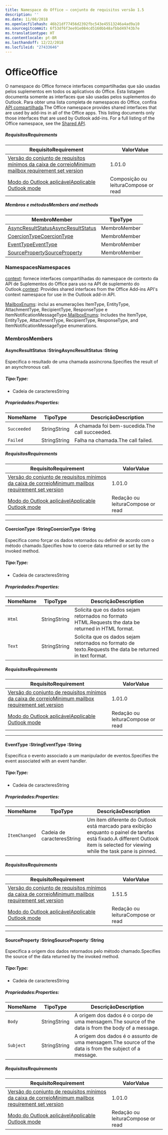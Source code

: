 ```yaml
---
title: Namespace do Office – conjunto de requisitos versão 1.5
description: ''
ms.date: 11/08/2018
ms.openlocfilehash: 46b21df77456d2392fbc543e45513246a4ad9a10
ms.sourcegitcommit: 6f53df6f3ee91e084cd5160bb48afbbd49743b7e
ms.translationtype: HT
ms.contentlocale: pt-BR
ms.lasthandoff: 12/22/2018
ms.locfileid: "27433646"
---
```

# <a name="office"></a><span data-ttu-id="2b628-102">Office</span><span class="sxs-lookup"><span data-stu-id="2b628-102">Office</span></span>

<span data-ttu-id="2b628-p101">O namespace do Office fornece interfaces compartilhadas que são usadas pelos suplementos em todos os aplicativos do Office. Esta listagem documenta somente as interfaces que são usadas pelos suplementos do Outlook. Para obter uma lista completa de namespaces do Office, confira [API compartilhada](/javascript/api/office).</span><span class="sxs-lookup"><span data-stu-id="2b628-p101">The Office namespace provides shared interfaces that are used by add-ins in all of the Office apps. This listing documents only those interfaces that are used by Outlook add-ins. For a full listing of the Office namespace, see the [Shared API](/javascript/api/office).</span></span>

##### <a name="requirements"></a><span data-ttu-id="2b628-105">Requisitos</span><span class="sxs-lookup"><span data-stu-id="2b628-105">Requirements</span></span>

|<span data-ttu-id="2b628-106">Requisito</span><span class="sxs-lookup"><span data-stu-id="2b628-106">Requirement</span></span>| <span data-ttu-id="2b628-107">Valor</span><span class="sxs-lookup"><span data-stu-id="2b628-107">Value</span></span>|
|---|---|
|[<span data-ttu-id="2b628-108">Versão do conjunto de requisitos mínimos da caixa de correio</span><span class="sxs-lookup"><span data-stu-id="2b628-108">Minimum mailbox requirement set version</span></span>](/office/dev/add-ins/reference/requirement-sets/outlook-api-requirement-sets)| <span data-ttu-id="2b628-109">1.0</span><span class="sxs-lookup"><span data-stu-id="2b628-109">1.0</span></span>|
|[<span data-ttu-id="2b628-110">Modo do Outlook aplicável</span><span class="sxs-lookup"><span data-stu-id="2b628-110">Applicable Outlook mode</span></span>](https://docs.microsoft.com/outlook/add-ins/#extension-points)| <span data-ttu-id="2b628-111">Composição ou leitura</span><span class="sxs-lookup"><span data-stu-id="2b628-111">Compose or read</span></span>|

##### <a name="members-and-methods"></a><span data-ttu-id="2b628-112">Membros e métodos</span><span class="sxs-lookup"><span data-stu-id="2b628-112">Members and methods</span></span>

| <span data-ttu-id="2b628-113">Membro</span><span class="sxs-lookup"><span data-stu-id="2b628-113">Member</span></span> | <span data-ttu-id="2b628-114">Tipo</span><span class="sxs-lookup"><span data-stu-id="2b628-114">Type</span></span> |
|--------|------|
| [<span data-ttu-id="2b628-115">AsyncResultStatus</span><span class="sxs-lookup"><span data-stu-id="2b628-115">AsyncResultStatus</span></span>](#asyncresultstatus-string) | <span data-ttu-id="2b628-116">Membro</span><span class="sxs-lookup"><span data-stu-id="2b628-116">Member</span></span> |
| [<span data-ttu-id="2b628-117">CoercionType</span><span class="sxs-lookup"><span data-stu-id="2b628-117">CoercionType</span></span>](#coerciontype-string) | <span data-ttu-id="2b628-118">Membro</span><span class="sxs-lookup"><span data-stu-id="2b628-118">Member</span></span> |
| [<span data-ttu-id="2b628-119">EventType</span><span class="sxs-lookup"><span data-stu-id="2b628-119">EventType</span></span>](#eventtype-string) | <span data-ttu-id="2b628-120">Membro</span><span class="sxs-lookup"><span data-stu-id="2b628-120">Member</span></span> |
| [<span data-ttu-id="2b628-121">SourceProperty</span><span class="sxs-lookup"><span data-stu-id="2b628-121">SourceProperty</span></span>](#sourceproperty-string) | <span data-ttu-id="2b628-122">Membro</span><span class="sxs-lookup"><span data-stu-id="2b628-122">Member</span></span> |

### <a name="namespaces"></a><span data-ttu-id="2b628-123">Namespaces</span><span class="sxs-lookup"><span data-stu-id="2b628-123">Namespaces</span></span>

<span data-ttu-id="2b628-124">[context](office.context.md): fornece interfaces compartilhadas do namespace de contexto da API de Suplementos do Office para uso na API de suplemento do Outlook.</span><span class="sxs-lookup"><span data-stu-id="2b628-124">[context](office.context.md): Provides shared interfaces from the Office Add-ins API's context namespace for use in the Outlook add-in API.</span></span>

<span data-ttu-id="2b628-125">[MailboxEnums](/javascript/api/outlook/office.mailboxenums.attachmenttype): inclui as enumerações ItemType, EntityType, AttachmentType, RecipientType, ResponseType e ItemNotificationMessageType.</span><span class="sxs-lookup"><span data-stu-id="2b628-125">[MailboxEnums](/javascript/api/outlook/office.mailboxenums.attachmenttype): Includes the ItemType, EntityType, AttachmentType, RecipientType, ResponseType, and ItemNotificationMessageType enumerations.</span></span>

### <a name="members"></a><span data-ttu-id="2b628-126">Membros</span><span class="sxs-lookup"><span data-stu-id="2b628-126">Members</span></span>

####  <a name="asyncresultstatus-string"></a><span data-ttu-id="2b628-127">AsyncResultStatus :String</span><span class="sxs-lookup"><span data-stu-id="2b628-127">AsyncResultStatus :String</span></span>

<span data-ttu-id="2b628-128">Especifica o resultado de uma chamada assíncrona.</span><span class="sxs-lookup"><span data-stu-id="2b628-128">Specifies the result of an asynchronous call.</span></span>

##### <a name="type"></a><span data-ttu-id="2b628-129">Tipo:</span><span class="sxs-lookup"><span data-stu-id="2b628-129">Type:</span></span>

*   <span data-ttu-id="2b628-130">Cadeia de caracteres</span><span class="sxs-lookup"><span data-stu-id="2b628-130">String</span></span>

##### <a name="properties"></a><span data-ttu-id="2b628-131">Propriedades:</span><span class="sxs-lookup"><span data-stu-id="2b628-131">Properties:</span></span>

|<span data-ttu-id="2b628-132">Nome</span><span class="sxs-lookup"><span data-stu-id="2b628-132">Name</span></span>| <span data-ttu-id="2b628-133">Tipo</span><span class="sxs-lookup"><span data-stu-id="2b628-133">Type</span></span>| <span data-ttu-id="2b628-134">Descrição</span><span class="sxs-lookup"><span data-stu-id="2b628-134">Description</span></span>|
|---|---|---|
|`Succeeded`| <span data-ttu-id="2b628-135">String</span><span class="sxs-lookup"><span data-stu-id="2b628-135">String</span></span>|<span data-ttu-id="2b628-136">A chamada foi bem-sucedida.</span><span class="sxs-lookup"><span data-stu-id="2b628-136">The call succeeded.</span></span>|
|`Failed`| <span data-ttu-id="2b628-137">String</span><span class="sxs-lookup"><span data-stu-id="2b628-137">String</span></span>|<span data-ttu-id="2b628-138">Falha na chamada.</span><span class="sxs-lookup"><span data-stu-id="2b628-138">The call failed.</span></span>|

##### <a name="requirements"></a><span data-ttu-id="2b628-139">Requisitos</span><span class="sxs-lookup"><span data-stu-id="2b628-139">Requirements</span></span>

|<span data-ttu-id="2b628-140">Requisito</span><span class="sxs-lookup"><span data-stu-id="2b628-140">Requirement</span></span>| <span data-ttu-id="2b628-141">Valor</span><span class="sxs-lookup"><span data-stu-id="2b628-141">Value</span></span>|
|---|---|
|[<span data-ttu-id="2b628-142">Versão do conjunto de requisitos mínimos da caixa de correio</span><span class="sxs-lookup"><span data-stu-id="2b628-142">Minimum mailbox requirement set version</span></span>](/office/dev/add-ins/reference/requirement-sets/outlook-api-requirement-sets)| <span data-ttu-id="2b628-143">1.0</span><span class="sxs-lookup"><span data-stu-id="2b628-143">1.0</span></span>|
|[<span data-ttu-id="2b628-144">Modo do Outlook aplicável</span><span class="sxs-lookup"><span data-stu-id="2b628-144">Applicable Outlook mode</span></span>](https://docs.microsoft.com/outlook/add-ins/#extension-points)| <span data-ttu-id="2b628-145">Redação ou leitura</span><span class="sxs-lookup"><span data-stu-id="2b628-145">Compose or read</span></span>|

---

####  <a name="coerciontype-string"></a><span data-ttu-id="2b628-146">CoercionType :String</span><span class="sxs-lookup"><span data-stu-id="2b628-146">CoercionType :String</span></span>

<span data-ttu-id="2b628-147">Especifica como forçar os dados retornados ou definir de acordo com o método chamado.</span><span class="sxs-lookup"><span data-stu-id="2b628-147">Specifies how to coerce data returned or set by the invoked method.</span></span>

##### <a name="type"></a><span data-ttu-id="2b628-148">Tipo:</span><span class="sxs-lookup"><span data-stu-id="2b628-148">Type:</span></span>

*   <span data-ttu-id="2b628-149">Cadeia de caracteres</span><span class="sxs-lookup"><span data-stu-id="2b628-149">String</span></span>

##### <a name="properties"></a><span data-ttu-id="2b628-150">Propriedades:</span><span class="sxs-lookup"><span data-stu-id="2b628-150">Properties:</span></span>

|<span data-ttu-id="2b628-151">Nome</span><span class="sxs-lookup"><span data-stu-id="2b628-151">Name</span></span>| <span data-ttu-id="2b628-152">Tipo</span><span class="sxs-lookup"><span data-stu-id="2b628-152">Type</span></span>| <span data-ttu-id="2b628-153">Descrição</span><span class="sxs-lookup"><span data-stu-id="2b628-153">Description</span></span>|
|---|---|---|
|`Html`| <span data-ttu-id="2b628-154">String</span><span class="sxs-lookup"><span data-stu-id="2b628-154">String</span></span>|<span data-ttu-id="2b628-155">Solicita que os dados sejam retornados no formato HTML.</span><span class="sxs-lookup"><span data-stu-id="2b628-155">Requests the data be returned in HTML format.</span></span>|
|`Text`| <span data-ttu-id="2b628-156">String</span><span class="sxs-lookup"><span data-stu-id="2b628-156">String</span></span>|<span data-ttu-id="2b628-157">Solicita que os dados sejam retornados no formato de texto.</span><span class="sxs-lookup"><span data-stu-id="2b628-157">Requests the data be returned in text format.</span></span>|

##### <a name="requirements"></a><span data-ttu-id="2b628-158">Requisitos</span><span class="sxs-lookup"><span data-stu-id="2b628-158">Requirements</span></span>

|<span data-ttu-id="2b628-159">Requisito</span><span class="sxs-lookup"><span data-stu-id="2b628-159">Requirement</span></span>| <span data-ttu-id="2b628-160">Valor</span><span class="sxs-lookup"><span data-stu-id="2b628-160">Value</span></span>|
|---|---|
|[<span data-ttu-id="2b628-161">Versão do conjunto de requisitos mínimos da caixa de correio</span><span class="sxs-lookup"><span data-stu-id="2b628-161">Minimum mailbox requirement set version</span></span>](/office/dev/add-ins/reference/requirement-sets/outlook-api-requirement-sets)| <span data-ttu-id="2b628-162">1.0</span><span class="sxs-lookup"><span data-stu-id="2b628-162">1.0</span></span>|
|[<span data-ttu-id="2b628-163">Modo do Outlook aplicável</span><span class="sxs-lookup"><span data-stu-id="2b628-163">Applicable Outlook mode</span></span>](https://docs.microsoft.com/outlook/add-ins/#extension-points)| <span data-ttu-id="2b628-164">Redação ou leitura</span><span class="sxs-lookup"><span data-stu-id="2b628-164">Compose or read</span></span>|

---

####  <a name="eventtype-string"></a><span data-ttu-id="2b628-165">EventType :String</span><span class="sxs-lookup"><span data-stu-id="2b628-165">EventType :String</span></span>

<span data-ttu-id="2b628-166">Especifica o evento associado a um manipulador de eventos.</span><span class="sxs-lookup"><span data-stu-id="2b628-166">Specifies the event associated with an event handler.</span></span>

##### <a name="type"></a><span data-ttu-id="2b628-167">Tipo:</span><span class="sxs-lookup"><span data-stu-id="2b628-167">Type:</span></span>

*   <span data-ttu-id="2b628-168">Cadeia de caracteres</span><span class="sxs-lookup"><span data-stu-id="2b628-168">String</span></span>

##### <a name="properties"></a><span data-ttu-id="2b628-169">Propriedades:</span><span class="sxs-lookup"><span data-stu-id="2b628-169">Properties:</span></span>

| <span data-ttu-id="2b628-170">Nome</span><span class="sxs-lookup"><span data-stu-id="2b628-170">Name</span></span> | <span data-ttu-id="2b628-171">Tipo</span><span class="sxs-lookup"><span data-stu-id="2b628-171">Type</span></span> | <span data-ttu-id="2b628-172">Descrição</span><span class="sxs-lookup"><span data-stu-id="2b628-172">Description</span></span> |
|---|---|---|
|`ItemChanged`| <span data-ttu-id="2b628-173">Cadeia de caracteres</span><span class="sxs-lookup"><span data-stu-id="2b628-173">String</span></span> | <span data-ttu-id="2b628-174">Um item diferente do Outlook está marcado para exibição enquanto o painel de tarefas está fixado.</span><span class="sxs-lookup"><span data-stu-id="2b628-174">A different Outlook item is selected for viewing while the task pane is pinned.</span></span> |

##### <a name="requirements"></a><span data-ttu-id="2b628-175">Requisitos</span><span class="sxs-lookup"><span data-stu-id="2b628-175">Requirements</span></span>

|<span data-ttu-id="2b628-176">Requisito</span><span class="sxs-lookup"><span data-stu-id="2b628-176">Requirement</span></span>| <span data-ttu-id="2b628-177">Valor</span><span class="sxs-lookup"><span data-stu-id="2b628-177">Value</span></span>|
|---|---|
|[<span data-ttu-id="2b628-178">Versão do conjunto de requisitos mínimos da caixa de correio</span><span class="sxs-lookup"><span data-stu-id="2b628-178">Minimum mailbox requirement set version</span></span>](/office/dev/add-ins/reference/requirement-sets/outlook-api-requirement-sets)| <span data-ttu-id="2b628-179">1.5</span><span class="sxs-lookup"><span data-stu-id="2b628-179">1.5</span></span> |
|[<span data-ttu-id="2b628-180">Modo do Outlook aplicável</span><span class="sxs-lookup"><span data-stu-id="2b628-180">Applicable Outlook mode</span></span>](https://docs.microsoft.com/outlook/add-ins/#extension-points)| <span data-ttu-id="2b628-181">Redação ou leitura</span><span class="sxs-lookup"><span data-stu-id="2b628-181">Compose or read</span></span> |

---

####  <a name="sourceproperty-string"></a><span data-ttu-id="2b628-182">SourceProperty :String</span><span class="sxs-lookup"><span data-stu-id="2b628-182">SourceProperty :String</span></span>

<span data-ttu-id="2b628-183">Especifica a origem dos dados retornados pelo método chamado.</span><span class="sxs-lookup"><span data-stu-id="2b628-183">Specifies the source of the data returned by the invoked method.</span></span>

##### <a name="type"></a><span data-ttu-id="2b628-184">Tipo:</span><span class="sxs-lookup"><span data-stu-id="2b628-184">Type:</span></span>

*   <span data-ttu-id="2b628-185">Cadeia de caracteres</span><span class="sxs-lookup"><span data-stu-id="2b628-185">String</span></span>

##### <a name="properties"></a><span data-ttu-id="2b628-186">Propriedades:</span><span class="sxs-lookup"><span data-stu-id="2b628-186">Properties:</span></span>

|<span data-ttu-id="2b628-187">Nome</span><span class="sxs-lookup"><span data-stu-id="2b628-187">Name</span></span>| <span data-ttu-id="2b628-188">Tipo</span><span class="sxs-lookup"><span data-stu-id="2b628-188">Type</span></span>| <span data-ttu-id="2b628-189">Descrição</span><span class="sxs-lookup"><span data-stu-id="2b628-189">Description</span></span>|
|---|---|---|
|`Body`| <span data-ttu-id="2b628-190">String</span><span class="sxs-lookup"><span data-stu-id="2b628-190">String</span></span>|<span data-ttu-id="2b628-191">A origem dos dados é o corpo de uma mensagem.</span><span class="sxs-lookup"><span data-stu-id="2b628-191">The source of the data is from the body of a message.</span></span>|
|`Subject`| <span data-ttu-id="2b628-192">String</span><span class="sxs-lookup"><span data-stu-id="2b628-192">String</span></span>|<span data-ttu-id="2b628-193">A origem dos dados é o assunto de uma mensagem.</span><span class="sxs-lookup"><span data-stu-id="2b628-193">The source of the data is from the subject of a message.</span></span>|

##### <a name="requirements"></a><span data-ttu-id="2b628-194">Requisitos</span><span class="sxs-lookup"><span data-stu-id="2b628-194">Requirements</span></span>

|<span data-ttu-id="2b628-195">Requisito</span><span class="sxs-lookup"><span data-stu-id="2b628-195">Requirement</span></span>| <span data-ttu-id="2b628-196">Valor</span><span class="sxs-lookup"><span data-stu-id="2b628-196">Value</span></span>|
|---|---|
|[<span data-ttu-id="2b628-197">Versão do conjunto de requisitos mínimos da caixa de correio</span><span class="sxs-lookup"><span data-stu-id="2b628-197">Minimum mailbox requirement set version</span></span>](/office/dev/add-ins/reference/requirement-sets/outlook-api-requirement-sets)| <span data-ttu-id="2b628-198">1.0</span><span class="sxs-lookup"><span data-stu-id="2b628-198">1.0</span></span>|
|[<span data-ttu-id="2b628-199">Modo do Outlook aplicável</span><span class="sxs-lookup"><span data-stu-id="2b628-199">Applicable Outlook mode</span></span>](https://docs.microsoft.com/outlook/add-ins/#extension-points)| <span data-ttu-id="2b628-200">Redação ou leitura</span><span class="sxs-lookup"><span data-stu-id="2b628-200">Compose or read</span></span>|